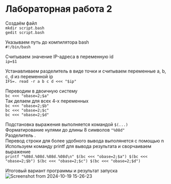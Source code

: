 # Лабораторная работа 2  

Создаём файл  
```mkdir script.bash```  
```gedit script.bash```  
  
Указываем путь до компилятора bash  
```#!/bin/bash```  
  
Считываем значение IP-адреса в переменную id  
```ip=$1```  
  
Устанавливаем разделитель в виде точки и считываем переменные a, b, c, d из переменной ip  
```IFS=. read -r a b c d <<< "$ip"```  
  
Переводим в двоичную систему  
```bc <<< "obase=2;$a"```  
Так делаем для всех 4-х переменных  
```bc <<< "obase=2;$b"```  
```bc <<< "obase=2;$c"```  
```bc <<< "obase=2;$d"```  
  
Подстановка выражения выполняется командой ```$(...)```  
Форматирование нулями до длины 8 символов ```"%08d"```  
Разделитель .  
Перевод строки для более удобного вывода выполянется с помощью n  
Используем команду printf для вывода результата и сворчаиваем выражение  
```printf "%08d.%08d.%08d.%08d\n" $(bc <<< "obase=2;$a") $(bc <<< "obase=2;$b") $(bc <<< "obase=2;$c") $(bc <<< "obase=2;$d")```  
  
Итоговый вариант программы и результат запуска  
![Screenshot from 2024-10-19 15-26-23](https://github.com/user-attachments/assets/da963a81-8040-4aaa-b6e4-99424d2d6c7f)
